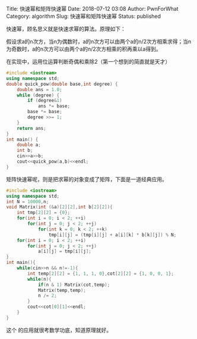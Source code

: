 Title: 快速幂和矩阵快速幂
Date: 2018-07-12 03:08
Author: PwnForWhat
Category: algorithm
Slug: 快速幂和矩阵快速幂
Status: published

快速幂，顾名思义就是快速求幂的算法。原理如下：


假设求a的n次方，当n为偶数时，a的n次方可以由两个a的n/2次方相乘求得；当n为奇数时，a的n次方可以由两个a的n/2次方相乘的积再乘以a得到。

在实现中，运用位运算判断奇偶和乘除2（第一个想到的简直就是天才）

``` c++
#include <iostream>
using namespace std;
double quick_pow(double base,int degree) {
    double ans = 1.0;
    while (degree) {
        if (degree&1)
            ans *= base;
        base *= base;
        degree >>= 1;
    }
    return ans;
}
int main() {
    double a;
    int b;
    cin>>a>>b;
    cout<<quick_pow(a,b)<<endl;
}
```

矩阵快速幂呢，则是把求幂的对象变成了矩阵，下面是一道经典应用。

``` c++
#include <iostream>
using namespace std;
int N = 10000,n;
void Matrix(int (&a)[2][2],int b[2][2]){
    int tmp[2][2] = {0};
    for(int i = 0; i < 2; ++i)
        for(int j = 0; j < 2; ++j)
            for(int k = 0; k < 2; ++k)
                tmp[i][j] = (tmp[i][j] + a[i][k] * b[k][j]) % N;
    for(int i = 0; i < 2; ++i)
        for(int j = 0; j < 2; ++j)
            a[i][j] = tmp[i][j];
}
int main(){
    while(cin>>n && n!=-1){
        int temp[2][2] = {1, 1, 1, 0},cot[2][2] = {1, 0, 0, 1};
        while(n){
            if(n & 1) Matrix(cot,temp);
            Matrix(temp,temp);
            n /= 2;
        }
        cout<<cot[0][1]<<endl;
    }
}
```

这个 的应用就很考数学功底，知道原理就好。
